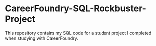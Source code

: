 # CareerFoundry-SQL-Rockbuster-Project
This repository contains my SQL code for a student project I completed when studying with CareerFoundry.

